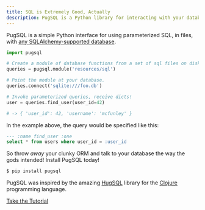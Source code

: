 ```yaml
---
title: SQL is Extremely Good, Actually
description: PugSQL is a Python library for interacting with your database using SQL.
---
```


PugSQL is a simple Python interface for using parameterized SQL, in files, with [any  SQLAlchemy-supported database](https://docs.sqlalchemy.org/en/13/dialects/index.html).

```python
import pugsql

# Create a module of database functions from a set of sql files on disk.
queries = pugsql.module('resources/sql')

# Point the module at your database.
queries.connect('sqlite:///foo.db')

# Invoke parameterized queries, receive dicts!
user = queries.find_user(user_id=42)

# -> { 'user_id': 42, 'username': 'mcfunley' }
```

In the example above, the query would be specified like this:

```sql
--- :name find_user :one
select * from users where user_id = :user_id
```

So throw _away_ your clunky ORM and talk to your database the way the gods intended! Install PugSQL today!

```bash
$ pip install pugsql
```

PugSQL was inspired by the amazing [HugSQL](https://hugsql.org) library for the [Clojure](https://clojure.org) programming language.

<div class="tutorial-link"><a href="/tutorial">Take the Tutorial</a></div>
